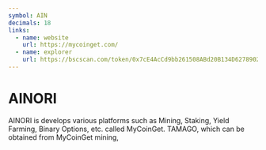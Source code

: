 ```yaml
---
symbol: AIN
decimals: 18
links:
  - name: website
    url: https://mycoinget.com/
  - name: explorer
    url: https://bscscan.com/token/0x7cE4AcCd9bb261508ABd20B134D6278902369057
---
```


# AINORI

AINORI is develops various platforms such as Mining, Staking, Yield Farming, Binary Options, etc. called MyCoinGet. TAMAGO, which can be obtained from MyCoinGet mining,
